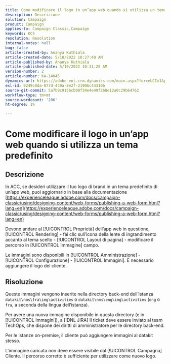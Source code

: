 ```yaml
---
title: Come modificare il logo in un’app web quando si utilizza un tema predefinito
description: Descrizione
solution: Campaign
product: Campaign
applies-to: Campaign Classic,Campaign
keywords: KCS
resolution: Resolution
internal-notes: null
bug: false
article-created-by: Ananya Kuthiala
article-created-date: 5/10/2022 10:27:48 AM
article-published-by: Ananya Kuthiala
article-published-date: 5/10/2022 10:31:28 AM
version-number: 2
article-number: KA-14045
dynamics-url: https://adobe-ent.crm.dynamics.com/main.aspx?forceUCI=1&pagetype=entityrecord&etn=knowledgearticle&id=bae753d3-4bd0-ec11-a7b5-0022480a8e40
exl-id: 9249c0da-077d-439a-8e2f-21906c44310b
source-git-commit: 5a7b9c9156cb90f34e4e49f268e12a0c29b64762
workflow-type: tm+mt
source-wordcount: '206'
ht-degree: 1%

---
```


# Come modificare il logo in un’app web quando si utilizza un tema predefinito

## Descrizione


In ACC, se desideri utilizzare il tuo logo di brand in un tema predefinito di un’app web, puoi aggiornarlo in base alla documentazione [https://experienceleague.adobe.com/docs/campaign-classic/using/designing-content/web-forms/publishing-a-web-form.html?lang=en](https://experienceleague.adobe.com/docs/campaign-classic/using/designing-content/web-forms/publishing-a-web-form.html?lang=en)

Devono andare al [!UICONTROL Proprietà] dell’app web in questione, [!UICONTROL Rendering] - fai clic sull’icona della lente di ingrandimento accanto al tema scelto - [!UICONTROL Layout di pagina] - modificare il percorso in [!UICONTROL Immagine] campo.

Le immagini sono disponibili in [!UICONTROL Amministrazione] - [!UICONTROL Configurazione] - [!UICONTROL Immagini]. È necessario aggiungere il logo del cliente.


## Risoluzione


Queste immagini vengono inserite nella directory back-end dell’istanza `datakit\nms\fra\img\activities` o `datakit\nms\eng\img\activities` (`eng` o `fra`, a seconda della lingua dell’istanza).

Per avere una nuova immagine disponibile in questa directory (e in [!UICONTROL Immagini]), a [!DNL JIRA] Il ticket deve essere inviato al team TechOps, che dispone dei diritti di amministratore per le directory back-end.

Per le istanze on-premise, il cliente può aggiungere immagini al datakit stesso.

L&#39;immagine caricata non deve essere visibile dal [!UICONTROL Campagna] Cliente. Il percorso corretto è sufficiente per utilizzare come nuovo logo.
